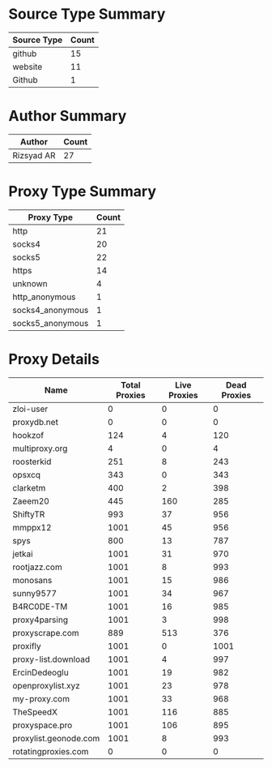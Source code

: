 # Source Type Summary

| Source Type | Count |
|-------------|-------|
| github | 15 |
| website | 11 |
| Github | 1 |


# Author Summary

| Author | Count |
|--------|-------|
| Rizsyad AR | 27 |


# Proxy Type Summary

| Proxy Type | Count |
|------------|-------|
| http | 21 |
| socks4 | 20 |
| socks5 | 22 |
| https | 14 |
| unknown | 4 |
| http_anonymous | 1 |
| socks4_anonymous | 1 |
| socks5_anonymous | 1 |


# Proxy Details

| Name | Total Proxies | Live Proxies | Dead Proxies |
|------|---------------|--------------|---------------|
| zloi-user | 0 | 0 | 0 |
| proxydb.net | 0 | 0 | 0 |
| hookzof | 124 | 4 | 120 |
| multiproxy.org | 4 | 0 | 4 |
| roosterkid | 251 | 8 | 243 |
| opsxcq | 343 | 0 | 343 |
| clarketm | 400 | 2 | 398 |
| Zaeem20 | 445 | 160 | 285 |
| ShiftyTR | 993 | 37 | 956 |
| mmppx12 | 1001 | 45 | 956 |
| spys | 800 | 13 | 787 |
| jetkai | 1001 | 31 | 970 |
| rootjazz.com | 1001 | 8 | 993 |
| monosans | 1001 | 15 | 986 |
| sunny9577 | 1001 | 34 | 967 |
| B4RC0DE-TM | 1001 | 16 | 985 |
| proxy4parsing | 1001 | 3 | 998 |
| proxyscrape.com | 889 | 513 | 376 |
| proxifly | 1001 | 0 | 1001 |
| proxy-list.download | 1001 | 4 | 997 |
| ErcinDedeoglu | 1001 | 19 | 982 |
| openproxylist.xyz | 1001 | 23 | 978 |
| my-proxy.com | 1001 | 33 | 968 |
| TheSpeedX | 1001 | 116 | 885 |
| proxyspace.pro | 1001 | 106 | 895 |
| proxylist.geonode.com | 1001 | 8 | 993 |
| rotatingproxies.com | 0 | 0 | 0 |
